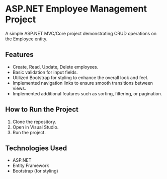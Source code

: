 # ASP.NET Employee Management Project

A simple ASP.NET MVC/Core project demonstrating CRUD operations on the Employee entity.

## Features
- Create, Read, Update, Delete employees.
- Basic validation for input fields.
- Utilized Bootstrap for styling to enhance the overall look and feel.
- Implemented navigation links to ensure smooth transitions between views.
- Implemented additional features such as sorting, filtering, or pagination.


## How to Run the Project
1. Clone the repository.
2. Open in Visual Studio.
3. Run the project.

## Technologies Used
- ASP.NET
- Entity Framework
- Bootstrap (for styling)
